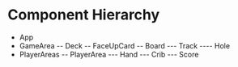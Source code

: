 # Component Hierarchy

- App
- GameArea
-- Deck
-- FaceUpCard
-- Board
--- Track
---- Hole
- PlayerAreas
-- PlayerArea
--- Hand
--- Crib
--- Score